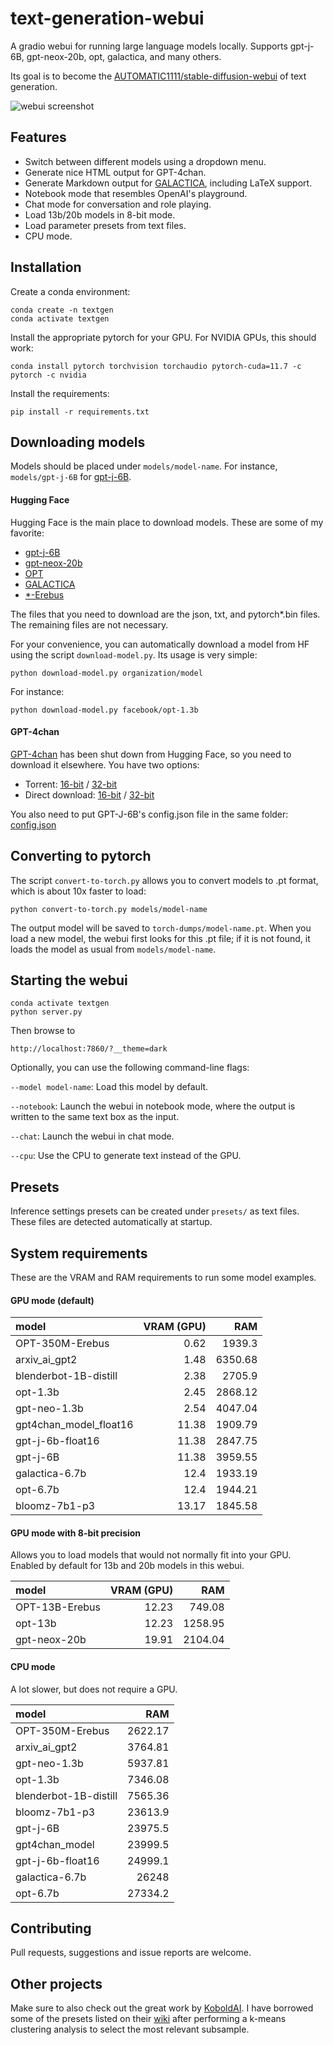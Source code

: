 # text-generation-webui

A gradio webui for running large language models locally. Supports gpt-j-6B, gpt-neox-20b, opt, galactica, and many others. 

Its goal is to become the [AUTOMATIC1111/stable-diffusion-webui](https://github.com/AUTOMATIC1111/stable-diffusion-webui) of text generation.

![webui screenshot](https://github.com/oobabooga/text-generation-webui/raw/main/webui.png)

## Features

* Switch between different models using a dropdown menu.
* Generate nice HTML output for GPT-4chan.
* Generate Markdown output for [GALACTICA](https://github.com/paperswithcode/galai), including LaTeX support.
* Notebook mode that resembles OpenAI's playground.
* Chat mode for conversation and role playing.
* Load 13b/20b models in 8-bit mode.
* Load parameter presets from text files.
* CPU mode.

## Installation

Create a conda environment:

    conda create -n textgen
    conda activate textgen

Install the appropriate pytorch for your GPU. For NVIDIA GPUs, this should work:

    conda install pytorch torchvision torchaudio pytorch-cuda=11.7 -c pytorch -c nvidia

Install the requirements:

    pip install -r requirements.txt

## Downloading models

Models should be placed under `models/model-name`. For instance, `models/gpt-j-6B` for [gpt-j-6B](https://huggingface.co/EleutherAI/gpt-j-6B/tree/main).

#### Hugging Face

Hugging Face is the main place to download models. These are some of my favorite:

* [gpt-j-6B](https://huggingface.co/EleutherAI/gpt-j-6B/tree/main)
* [gpt-neox-20b](https://huggingface.co/EleutherAI/gpt-neox-20b/tree/main)
* [OPT](https://huggingface.co/models?search=facebook/opt)
* [GALACTICA](https://huggingface.co/models?search=facebook/galactica)
* [\*-Erebus](https://huggingface.co/models?search=erebus)

The files that you need to download are the json, txt, and pytorch\*.bin files. The remaining files are not necessary.

For your convenience, you can automatically download a model from HF using the script `download-model.py`. Its usage is very simple:

    python download-model.py organization/model

For instance:

    python download-model.py facebook/opt-1.3b

#### GPT-4chan

[GPT-4chan](https://huggingface.co/ykilcher/gpt-4chan) has been shut down from Hugging Face, so you need to download it elsewhere. You have two options:

* Torrent: [16-bit](https://archive.org/details/gpt4chan_model_float16) / [32-bit](https://archive.org/details/gpt4chan_model)
* Direct download: [16-bit](https://theswissbay.ch/pdf/_notpdf_/gpt4chan_model_float16/) / [32-bit](https://theswissbay.ch/pdf/_notpdf_/gpt4chan_model/)

You also need to put GPT-J-6B's config.json file in the same folder: [config.json](https://huggingface.co/EleutherAI/gpt-j-6B/raw/main/config.json)

## Converting to pytorch

The script `convert-to-torch.py` allows you to convert models to .pt format, which is about 10x faster to load:

    python convert-to-torch.py models/model-name

The output model will be saved to `torch-dumps/model-name.pt`. When you load a new model, the webui first looks for this .pt file; if it is not found, it loads the model as usual from `models/model-name`. 

## Starting the webui

    conda activate textgen
    python server.py

Then browse to 

`http://localhost:7860/?__theme=dark`

Optionally, you can use the following command-line flags:

`--model model-name`: Load this model by default.

`--notebook`: Launch the webui in notebook mode, where the output is written to the same text box as the input.

`--chat`: Launch the webui in chat mode.

`--cpu`: Use the CPU to generate text instead of the GPU.

## Presets

Inference settings presets can be created under `presets/` as text files. These files are detected automatically at startup.

## System requirements

These are the VRAM and RAM requirements to run some model examples.

#### GPU mode (default)

| model                  |   VRAM (GPU) |     RAM |
|:-----------------------|-------------:|--------:|
| OPT-350M-Erebus        |         0.62 | 1939.3  |
| arxiv_ai_gpt2          |         1.48 | 6350.68 |
| blenderbot-1B-distill  |         2.38 | 2705.9  |
| opt-1.3b               |         2.45 | 2868.12 |
| gpt-neo-1.3b           |         2.54 | 4047.04 |
| gpt4chan_model_float16 |        11.38 | 1909.79 |
| gpt-j-6b-float16       |        11.38 | 2847.75 |
| gpt-j-6B               |        11.38 | 3959.55 |
| galactica-6.7b         |        12.4  | 1933.19 |
| opt-6.7b               |        12.4  | 1944.21 |
| bloomz-7b1-p3          |        13.17 | 1845.58 |

#### GPU mode with 8-bit precision

Allows you to load models that would not normally fit into your GPU. Enabled by default for 13b and 20b models in this webui.

| model          |   VRAM (GPU) |     RAM |
|:---------------|-------------:|--------:|
| OPT-13B-Erebus |        12.23 |  749.08 |
| opt-13b        |        12.23 | 1258.95 |
| gpt-neox-20b   |        19.91 | 2104.04 |

#### CPU mode

A lot slower, but does not require a GPU.

| model                  |      RAM |
|:-----------------------|---------:|
| OPT-350M-Erebus        |  2622.17 |
| arxiv_ai_gpt2          |  3764.81 |
| gpt-neo-1.3b           |  5937.81 |
| opt-1.3b               |  7346.08 |
| blenderbot-1B-distill  |  7565.36 |
| bloomz-7b1-p3          | 23613.9  |
| gpt-j-6B               | 23975.5  |
| gpt4chan_model         | 23999.5  |
| gpt-j-6b-float16       | 24999.1  |
| galactica-6.7b         | 26248    |
| opt-6.7b               | 27334.2  |

## Contributing

Pull requests, suggestions and issue reports are welcome.

## Other projects

Make sure to also check out the great work by [KoboldAI](https://github.com/KoboldAI/KoboldAI-Client). I have borrowed some of the presets listed on their [wiki](https://github.com/KoboldAI/KoboldAI-Client/wiki/Settings-Presets) after performing a k-means clustering analysis to select the most relevant subsample.
